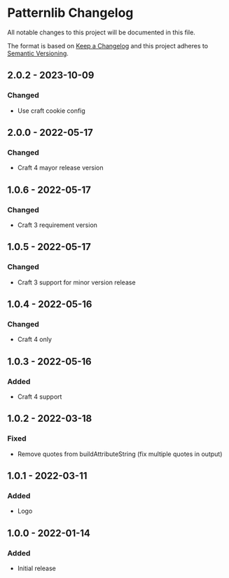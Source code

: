 # Patternlib Changelog

All notable changes to this project will be documented in this file.

The format is based on [Keep a Changelog](http://keepachangelog.com/) and this project adheres to [Semantic Versioning](http://semver.org/).

## 2.0.2 - 2023-10-09
### Changed
- Use craft cookie config

## 2.0.0 - 2022-05-17
### Changed
- Craft 4 mayor release version

## 1.0.6 - 2022-05-17
### Changed
- Craft 3 requirement version

## 1.0.5 - 2022-05-17
### Changed
- Craft 3 support for minor version release

## 1.0.4 - 2022-05-16
### Changed
- Craft 4 only

## 1.0.3 - 2022-05-16
### Added
- Craft 4 support

## 1.0.2 - 2022-03-18
### Fixed
- Remove quotes from buildAttributeString (fix multiple quotes in output)

## 1.0.1 - 2022-03-11
### Added
- Logo

## 1.0.0 - 2022-01-14
### Added
- Initial release
